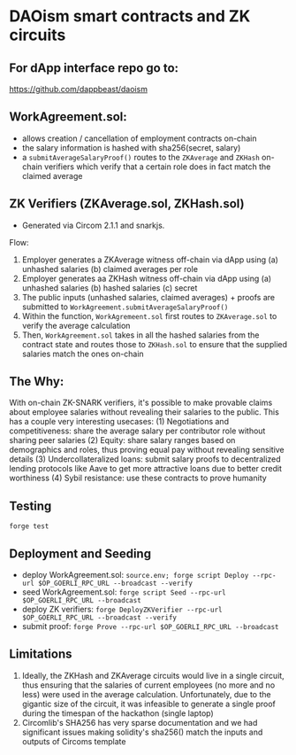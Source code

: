# DAOism smart contracts and ZK circuits

## For dApp interface repo go to:
https://github.com/dappbeast/daoism

## WorkAgreement.sol: 
- allows creation / cancellation of employment contracts on-chain
- the salary information is hashed with sha256(secret, salary) 
- a `submitAverageSalaryProof()` routes to the `ZKAverage` and `ZKHash` on-chain verifiers which verify that a certain role does in fact match the claimed average

## ZK Verifiers (ZKAverage.sol, ZKHash.sol)
- Generated via Circom 2.1.1 and snarkjs. 

Flow:
1. Employer generates a ZKAverage witness off-chain via dApp using (a) unhashed salaries (b) claimed averages per role
2. Employer generates aa ZKHash witness off-chain via dApp using (a) unhashed salaries (b) hashed salaries (c) secret 
3. The public inputs (unhashed salaries, claimed averages) + proofs are submitted to `WorkAgreement.submitAverageSalaryProof()`
4. Within the function, `WorkAgremeent.sol` first routes to `ZKAverage.sol` to verify the average calculation
5. Then, `WorkAgreement.sol` takes in all the hashed salaries from the contract state and routes those to `ZKHash.sol` to ensure that the supplied salaries match the ones on-chain

## The Why:
With on-chain ZK-SNARK verifiers, it's possible to make provable claims about employee salaries without revealing their salaries to the public. This has a couple very interesting usecases:
(1) Negotiations and competitiveness: share the average salary per contributor role without sharing peer salaries
(2) Equity: share salary ranges based on demographics and roles, thus proving equal pay without revealing sensitive details
(3) Undercollateralized loans: submit salary proofs to decentralized lending protocols like Aave to get more attractive loans due to better credit worthiness
(4) Sybil resistance: use these contracts to prove humanity

## Testing
`forge test` 

## Deployment and Seeding
- deploy WorkAgreement.sol: `source.env; forge script Deploy --rpc-url $OP_GOERLI_RPC_URL --broadcast --verify`
- seed WorkAgreement.sol: `forge script Seed --rpc-url $OP_GOERLI_RPC_URL --broadcast`
- deploy ZK verifiers: `forge DeployZKVerifier --rpc-url $OP_GOERLI_RPC_URL --broadcast --verify`
- submit proof: `forge Prove --rpc-url $OP_GOERLI_RPC_URL --broadcast`

## Limitations
1. Ideally, the ZKHash and ZKAverage circuits would live in a single circuit, thus ensuring that the salaries of current employees (no more and no less) were used in the average calculation. Unfortunately, due to the gigantic size of the circuit, it was infeasible to generate a single proof during the timespan of the hackathon (single laptop)
2. Circomlib's SHA256 has very sparse documentation and we had significant issues making solidity's sha256() match the inputs and outputs of Circoms template
